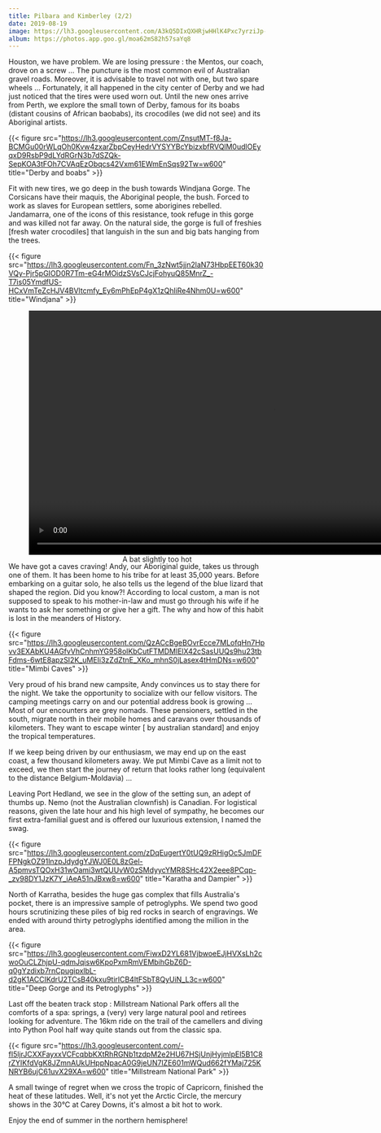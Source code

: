 ```yaml
---
title: Pilbara and Kimberley (2/2)
date: 2019-08-19
image: https://lh3.googleusercontent.com/A3kQ5DIxQXHRjwHHlK4Pxc7yrziJp-IB4e-duODKLvIRqHipiQfPTjuNmUp1cJ0zC4HAeo0l_T_TkTMJ3K4rsGUNp2kumMVgb9I4oYqvYJ80X5i_Nnlj_efYjcgvR-aEFIn2iLHkWHo=w600
album: https://photos.app.goo.gl/moa62mS82h57saYq8
---
```


Houston, we have problem. We are losing pressure : the Mentos, our coach, drove on a screw ... The puncture is the most common evil of Australian gravel roads. Moreover, it is advisable to travel not with one, but two spare wheels ... Fortunately, it all happened in the city center of Derby and we had just noticed that the tires were used worn out. Until the new ones arrive from Perth, we explore the small town of Derby, famous for its boabs (distant cousins ​​of African baobabs), its crocodiles (we did not see) and its Aboriginal artists.

{{< figure src="https://lh3.googleusercontent.com/ZnsutMT-f8Ja-BCMGu00rWLqOh0Kvw4zxarZbpCeyHedrVYSYYBcYbizxbfRVQlM0udlOEyqxD9RsbP9dLYdRGrN3b7dSZQk-SepKOA3tFOh7CVAqEzObqcs42Vxm61EWmEnSqs92Tw=w600" title="Derby and boabs" >}}

Fit with new tires, we go deep in the bush towards Windjana Gorge. The Corsicans have their maquis, the Aboriginal people, the bush. Forced to work as slaves for European settlers, some aborigines rebelled. Jandamarra, one of the icons of this resistance, took refuge in this gorge and was killed not far away. On the natural side, the gorge is full of freshies [fresh water crocodiles] that languish in the sun and big bats hanging from the trees.

{{< figure src="https://lh3.googleusercontent.com/Fn_3zNwt5jjn2laN73HbpEET60k30VQy-Pjr5pGIOD0R7Tm-eG4rMOidzSVsCJcjFohyuQ85MnrZ_-T7is05YmdfUS-HCxVmTeZcHJV4BVltcmfy_Ey6mPhEpP4gX1zQhliRe4Nhm0U=w600" title="Windjana" >}}

<figure style="width:100%;height:480px;background-color:black;text-align:center;">
  <video style="height:100%;" controls>
    <source src="https://lh3.googleusercontent.com/iriy4M37smzhS1APbGvn_EnMNpU7NvtQzuypXkG5Hehxtx7V27LzfZE3eCZpjvU4ljCe40M9kMndI-X7blV5MS0avVRy6kyDR04Qlxr-TDdPX4l2yBxy4NCvT2NArXkk2ad05tn54Tc=m18" type="video/mp4">
  </video>
  <figcaption>A bat slightly too hot</figcaption>
</figure>

We have got a caves craving! Andy, our Aboriginal guide, takes us through one of them. It has been home to his tribe for at least 35,000 years. Before embarking on a guitar solo, he also tells us the legend of the blue lizard that shaped the region. Did you know?! According to local custom, a man is not supposed to speak to his mother-in-law and must go through his wife if he wants to ask her something or give her a gift. The why and how of this habit is lost in the meanders of History.

{{< figure src="https://lh3.googleusercontent.com/QzACcBgeBOvrEcce7MLofqHn7Hpvv3EXAbKU4AGfvVhCnhmYG958olKbCutFTMDMlElX42cSasUUQs9hu23tbFdms-6wtE8apzSI2K_uMEIi3zZdZtnE_XKo_mhnS0jLasex4tHmDNs=w600" title="Mimbi Caves" >}}

Very proud of his brand new campsite, Andy convinces us to stay there for the night. We take the opportunity to socialize with our fellow visitors. The camping meetings carry on and our potential address book is growing ...  Most of our encounters are grey nomads. These pensioners, settled in the south, migrate north in their mobile homes and caravans over thousands of kilometers. They want to escape winter [ by australian standard] and enjoy the tropical temperatures. 

If we keep being driven by our enthusiasm, we may end up on the east coast, a few thousand kilometers away. We put Mimbi Cave as a limit not to exceed, we then start the journey of return that looks rather long (equivalent to the distance Belgium-Moldavia) ...

Leaving Port Hedland, we see in the glow of the setting sun, an adept of thumbs up. Nemo (not the Australian clownfish) is Canadian. For logistical reasons, given the late hour and his high level of sympathy, he becomes our first extra-familial guest and is offered our luxurious extension, I named the swag.

{{< figure src="https://lh3.googleusercontent.com/zDqEugertY0tUQ9zRHigOc5JmDFFPNgkOZ91lnzpJdydgYJWJ0E0L8zGel-A5pmvsTQOxH31wOami3wtQUUvW0zSMdyycYMR8SHc42X2eee8PCqp-_zv98DY1JzK7Y_iAeA51nJBxw8=w600" title="Karatha and Dampier" >}}

North of Karratha, besides the huge gas complex that fills Australia's pocket, there is an impressive sample of petroglyphs. We spend two good hours scrutinizing these piles of big red rocks in search of engravings. We ended with around thirty petroglyphs identified among the million in the area.

{{< figure src="https://lh3.googleusercontent.com/FiwxD2YL681VjbwoeEJjHVXsLh2cwoOuCLZhjpU-qdmJqisw6KpoPxmRmVEMbihGbZ6D-q0gYzdixb7rnCpugipxlbL-d2gK1ACCIKdrU2TCsB40kxu9tirlCB4ltFSbT8QyUiN_L3c=w600" title="Deep Gorge and its Petroglyphs" >}}

Last off the beaten track stop : Millstream National Park offers all the comforts of a spa: springs, a (very) very large natural pool and retirees looking for adventure. The 16km ride on the trail of the camellers and diving into Python Pool half way quite stands out from the classic spa.

{{< figure src="https://lh3.googleusercontent.com/-fI5ljrJCXXFayxxVCFcqbbKXtRhRGNb1tzdpM2e2HU67HSjUnjHyjmlpEl5B1C8rZYIKfdVgK8JZmnAUkUHppNpacA0G9jeUN7lZE601mWQud662fYMaj725KNRYB6ujC61uvX29XA=w600" title="Millstream National Park" >}}

A small twinge of regret when we cross the tropic of Capricorn, finished the heat of these latitudes. Well, it's not yet the Arctic Circle, the mercury shows in the 30°C at Carey Downs, it's almost a bit hot to work.

Enjoy the end of summer in the northern hemisphere!



